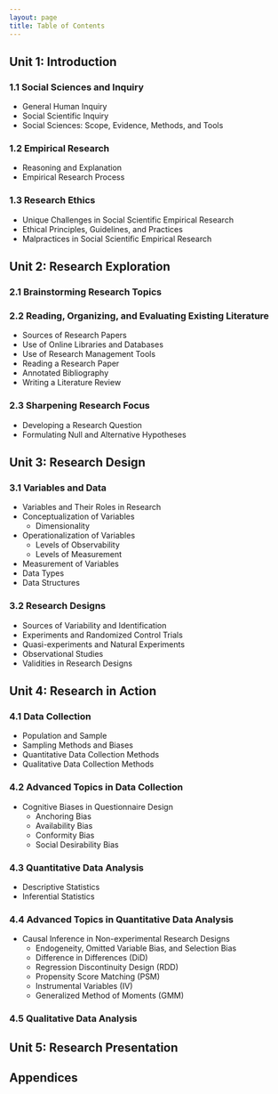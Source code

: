 ```yaml
---
layout: page
title: Table of Contents
---
```


## Unit 1: Introduction
### 1.1 Social Sciences and Inquiry
- General Human Inquiry
- Social Scientific Inquiry
- Social Sciences: Scope, Evidence, Methods, and Tools

### 1.2 Empirical Research
- Reasoning and Explanation
- Empirical Research Process

### 1.3 Research Ethics
- Unique Challenges in Social Scientific Empirical Research
- Ethical Principles, Guidelines, and Practices
- Malpractices in Social Scientific Empirical Research

## Unit 2: Research Exploration
### 2.1 Brainstorming Research Topics

### 2.2 Reading, Organizing, and Evaluating Existing Literature
- Sources of Research Papers
- Use of Online Libraries and Databases
- Use of Research Management Tools
- Reading a Research Paper
- Annotated Bibliography
- Writing a Literature Review

### 2.3 Sharpening Research Focus
- Developing a Research Question
- Formulating Null and Alternative Hypotheses

## Unit 3: Research Design
### 3.1 Variables and Data
- Variables and Their Roles in Research
- Conceptualization of Variables
  - Dimensionality
- Operationalization of Variables
  - Levels of Observability
  - Levels of Measurement
- Measurement of Variables
- Data Types
- Data Structures

### 3.2 Research Designs
- Sources of Variability and Identification
- Experiments and Randomized Control Trials
- Quasi-experiments and Natural Experiments
- Observational Studies
- Validities in Research Designs

## Unit 4: Research in Action
### 4.1 Data Collection
- Population and Sample
- Sampling Methods and Biases
- Quantitative Data Collection Methods
- Qualitative Data Collection Methods

### 4.2 Advanced Topics in Data Collection
- Cognitive Biases in Questionnaire Design
  - Anchoring Bias
  - Availability Bias
  - Conformity Bias
  - Social Desirability Bias

### 4.3 Quantitative Data Analysis
- Descriptive Statistics
- Inferential Statistics

### 4.4 Advanced Topics in Quantitative Data Analysis
- Causal Inference in Non-experimental Research Designs
  - Endogeneity, Omitted Variable Bias, and Selection Bias
  - Difference in Differences (DiD)
  - Regression Discontinuity Design (RDD)
  - Propensity Score Matching (PSM)
  - Instrumental Variables (IV)
  - Generalized Method of Moments (GMM)

### 4.5 Qualitative Data Analysis

## Unit 5: Research Presentation

## Appendices
